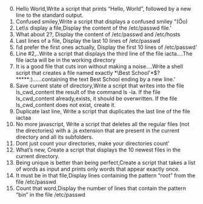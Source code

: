 0. Hello World,Write a script that prints “Hello, World”, followed by a new line to the standard output.
1. Confused smiley,Write a script that displays a confused smiley "(Ôo)
2. Let\s display a file,Display the content of the /etc/passwd file.'
3. What about 2?, Display the content of /etc/passwd and /etc/hosts
4. Last lines of a file, Display the last 10 lines of /etc/passwd
5. I\d prefer the first ones actually, Display the first 10 lines of /etc/passwd'
6. Line #2,..Write a script that displays the third line of the file iacta....The file iacta will be in the working directory
7. It is a good file that cuts iron without making a noise....Write a shell script that creates a file named exactly \*\\Best School'\*$?*****:)......containing the text Best School ending by a new line.'
8. Save current state of directory,Write a script that writes into the file ls_cwd_content the result of the command ls -la. If the file ls_cwd_content already,exists, it should be overwritten. If the file ls_cwd_content does not exist, create it.
9. Duplicate last line, Write a script that duplicates the last line of the file iactaa
10. No more javascript, Write a script that deletes all the regular files (not the directories) with a .js extension that are present in the current directory and all its subfolders.
11. Dont just count your directories, make your directories count'
12. What’s new, Create a script that displays the 10 newest files in the current directory.
13. Being unique is better than being perfect,Create a script that takes a list of words as input and prints only words that appear exactly once.
14. It must be in that file,Display lines containing the pattern “root” from the file /etc/passwd
15. Count that word,Display the number of lines that contain the pattern “bin” in the file /etc/passwd
